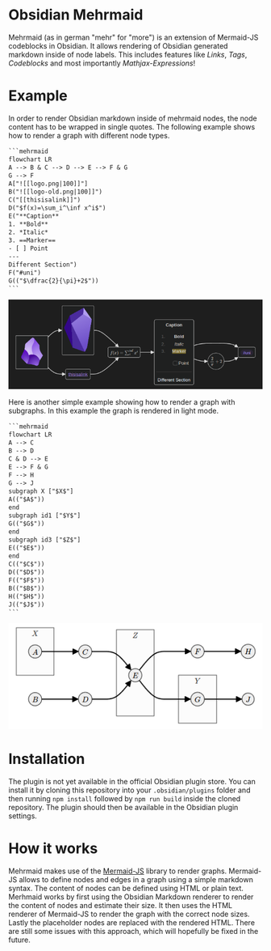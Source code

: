 # Obsidian Mehrmaid

Mehrmaid (as in german "mehr" for "more") is an extension of Mermaid-JS codeblocks in Obsidian.
It allows rendering of Obsidian generated markdown inside of node labels.
This includes features like *Links*, *Tags*, *Codeblocks* and most importantly *Mathjax-Expressions*!

# Example

In order to render Obsidian markdown inside of mehrmaid nodes, the node content has to be wrapped in single quotes.
The following example shows how to render a graph with different node types.

````
```mehrmaid
flowchart LR
A --> B & C --> D --> E --> F & G
G --> F
A["![[logo.png|100]]"]
B("![[logo-old.png|100]]")
C("[[thisisalink]]")
D("$f(x)=\sum_i^\inf x^i$")
E("**Caption**
1. **Bold**
2. *Italic*
3. ==Marker==
- [ ] Point
---
Different Section")
F("#uni")
G(("$\dfrac{2}{\pi}+2$"))
```
````

![](./assets/example1.png)

Here is another simple example showing how to render a graph with subgraphs. 
In this example the graph is rendered in light mode.

````
```mehrmaid
flowchart LR
A --> C
B --> D
C & D --> E
E --> F & G
F --> H
G --> J
subgraph X ["$X$"]
A(("$A$"))
end
subgraph id1 ["$Y$"]
G(("$G$"))
end
subgraph id3 ["$Z$"]
E(("$E$"))
end
C(("$C$"))
D(("$D$"))
F(("$F$"))
B(("$B$"))
H(("$H$"))
J(("$J$"))
```
````

![](./assets/example2.png)


# Installation

The plugin is not yet available in the official Obsidian plugin store.
You can install it by cloning this repository into your `.obsidian/plugins` folder and then running `npm install` followed by `npm run build` inside the cloned repository.
The plugin should then be available in the Obsidian plugin settings.

# How it works

Mehrmaid makes use of the [Mermaid-JS](https://mermaid-js.github.io/mermaid/#/) library to render graphs.
Mermaid-JS allows to define nodes and edges in a graph using a simple markdown syntax.
The content of nodes can be defined using HTML or plain text.
Merhmaid works by first using the Obsidian Markdown renderer to render the content of nodes and estimate their size.
It then uses the HTML renderer of Mermaid-JS to render the graph with the correct node sizes.
Lastly the placeholder nodes are replaced with the rendered HTML.
There are still some issues with this approach, which will hopefully be fixed in the future.